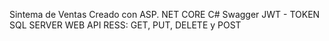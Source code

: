 Sintema de Ventas
Creado con ASP. NET CORE
C#
Swagger
JWT - TOKEN
SQL SERVER
WEB API RESS: GET, PUT, DELETE y POST
